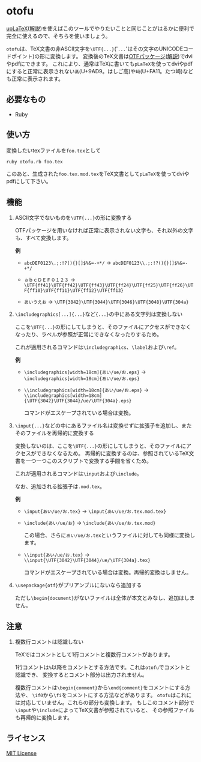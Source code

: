 # otofu

  [upLaTeX](https://www.ctan.org/pkg/uplatex)([解説](https://texwiki.texjp.org/?upTeX,upLaTeX))を使えばこのツールでやりたいことと同じことがはるかに便利で完全に使えるので、そちらを使いましょう。

  `otofu`は、TeX文書の非ASCII文字を`\UTF{...}`('`...`'はその文字のUNICODEコードポイント)の形に変換します。
  変換後のTeX文書は[OTFパッケージ](https://www.ctan.org/pkg/japanese-otf)([解説](https://texwiki.texjp.org/?OTF))でdviやpdfにできます。
  これにより、通常はTeXに書いても`pLaTeX`を使ってdviやpdfにすると正常に表示されない`髙`(U+9AD9。はしご高)や`﨑`(U+FA11。たつ崎)なども正常に表示されます。

## 必要なもの

+ Ruby

## 使い方

  変換したいtexファイルを`foo.tex`として

  ```bash
  ruby otofu.rb foo.tex
  ```

  このあと、生成された`foo.tex.mod.tex`をTeX文書として`pLaTeX`を使ってdviやpdfにして下さい。

## 機能

1. ASCII文字でないものを`\UTF{...}`の形に変換する

   OTFパッケージを用いなければ正常に表示されない文字も、それ以外の文字も、すべて変換します。

   **例**

   + `abcDEF0123\.;:!?(){}[]$%&=-+*/` -> `abcDEF0123\\.;:!?(){}[]$%&=-+*/`

   + `ａｂｃＤＥＦ０１２３` -> `\UTF{ff41}\UTF{ff42}\UTF{ff43}\UTF{ff24}\UTF{ff25}\UTF{ff26}\UTF{ff10}\UTF{ff11}\UTF{ff12}\UTF{ff13}`

   + `あいうえお` -> `\UTF{3042}\UTF{3044}\UTF{3046}\UTF{3048}\UTF{304a}`

2. `\includegraphics[...]{...}`など`{...}`の中にある文字列は変換しない

   ここを`\UTF{...}`の形にしてしまうと、そのファイルにアクセスができなくなったり、ラベルが参照が正常にできなくなったりするため。

   これが適用されるコマンドは`\includegraphics`、`\label`および`\ref`。

   **例**

   + `\includegraphics[width=18cm]{あい/ue/お.eps}` -> `\includegraphics[width=18cm]{あい/ue/お.eps}`

   + `\\includegraphics[width=18cm]{あい/ue/お.eps}` -> `\\includegraphics[width=18cm]{\UTF{3042}\UTF{3044}/ue/\UTF{304a}.eps}`

     コマンドがエスケープされている場合は変換。

3. `\input{...}`などの中にあるファイル名は変換せずに拡張子を追加し、またそのファイルを再帰的に変換する

   変換しないのは、ここを`\UTF{...}`の形にしてしまうと、そのファイルにアクセスができなくなるため。
   再帰的に変換するのは、参照されているTeX文書を一つ一つこのスクリプトで変換する手間を省くため。

   これが適用されるコマンドは`\input`および`\include`。

   なお、追加される拡張子は`.mod.tex`。

   **例**

   + `\input{あい/ue/お.tex}` -> `\input{あい/ue/お.tex.mod.tex}`
   + `\include{あい/ue/お}` -> `\include{あい/ue/お.tex.mod}`
   
     この場合、さらに`あい/ue/お.tex`というファイルに対しても同様に変換します。

   + `\\input{あい/ue/お.tex}` -> `\\input{\UTF{3042}\UTF{3044}/ue/\UTF{304a}.tex}`

     コマンドがエスケープされている場合は変換。再帰的変換はしません。

4. `\usepackage{otf}`がプリアンブルにないなら追加する

   ただし`\begin{document}`がないファイルは全体が本文とみなし、追加はしません。

## 注意

1. 複数行コメントは認識しない

   TeXではコメントとして1行コメントと複数行コメントがあります。
   
   1行コメントは`%`以降をコメントとする方法です。これは`otofu`でコメントと認識でき、
   変換するとコメント部分は出力されません。

   複数行コメントは`\begin{comment}`から`\end{comment}`をコメントにする方法や、
   `\if0`から`\fi`をコメントにする方法などがあります。
   `otofu`はこれには対応していません。これらの部分も変換します。
   もしこのコメント部分で`\input`や`\include`によってTeX文書が参照されていると、
   その参照ファイルも再帰的に変換します。

## ライセンス

  [MIT License](http://www.opensource.org/licenses/MIT)

